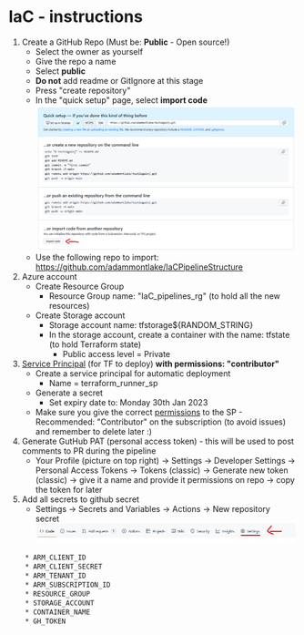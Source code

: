 IaC - instructions
============
1. Create a GitHub Repo (Must be: **Public** - Open source!)
   * Select the owner as yourself
   * Give the repo a name
   * Select **public**
   * **Do not** add readme or GitIgnore at this stage
   * Press "create repository"
   * In the "quick setup" page, select **import code** ![import screenshot](https://raw.githubusercontent.com/adammontlake/IaC-TF-pipe-demo/main/resources/import_code.png)
   * Use the following repo to import: https://github.com/adammontlake/IaCPipelineStructure
2. Azure account
   * Create Resource Group 
     * Resource Group name: "IaC_pipelines_rg" (to hold all the new resources)
   * Create Storage account
     * Storage account name: tfstorage${RANDOM_STRING}
     * In the storage account, create a container with the name: tfstate (to hold Terraform state)
       * Public access level = Private
3. [Service Principal](https://learn.microsoft.com/en-us/azure/purview/create-service-principal-azure) (for TF to deploy)  **with permissions: "contributor"**
    * Create a service principal for automatic deployment
      *  Name = terraform_runner_sp
    * Generate a secret 
      * Set expiry date to: Monday 30th Jan 2023
    * Make sure you give the correct [permissions](https://learn.microsoft.com/en-us/azure/role-based-access-control/role-assignments-portal) to the SP - Recommended: "Contributor" on the subscription (to avoid issues) and remember to delete later :) 
4. Generate GutHub PAT (personal access token) - this will be used to post comments to PR during the pipeline
    * Your Profile (picture on top right)  -> Settings -> Developer Settings -> Personal Access Tokens -> Tokens (classic) -> Generate new token (classic) -> give it a name and provide it permissions on repo -> copy the token for later
5. Add all secrets to github secret
    * Settings  ->  Secrets and Variables  ->  Actions  ->  New repository secret
![repo settings screenshot](https://raw.githubusercontent.com/adammontlake/IaC-TF-pipe-demo/main/resources/repo_settings.png)
~~~
    * ARM_CLIENT_ID 
    * ARM_CLIENT_SECRET 
    * ARM_TENANT_ID 
    * ARM_SUBSCRIPTION_ID 
    * RESOURCE_GROUP
    * STORAGE_ACCOUNT
    * CONTAINER_NAME
    * GH_TOKEN
~~~
